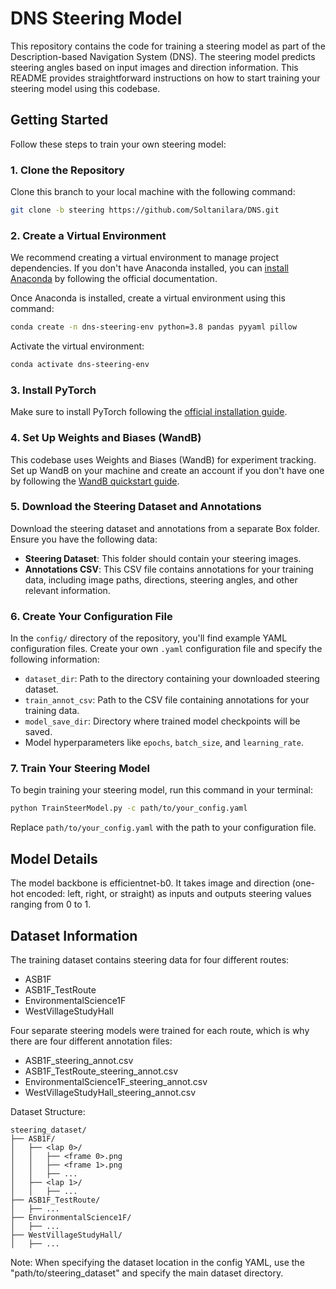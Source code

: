 # DNS Steering Model

This repository contains the code for training a steering model as part of the Description-based Navigation System (DNS). The steering model predicts steering angles based on input images and direction information. This README provides straightforward instructions on how to start training your steering model using this codebase.

## Getting Started

Follow these steps to train your own steering model:

### 1. Clone the Repository

Clone this branch to your local machine with the following command:

```bash
git clone -b steering https://github.com/Soltanilara/DNS.git
```

### 2. Create a Virtual Environment

We recommend creating a virtual environment to manage project dependencies. If you don't have Anaconda installed, you can [install Anaconda](https://docs.anaconda.com/free/anaconda/install/index.html) by following the official documentation.

Once Anaconda is installed, create a virtual environment using this command:

```bash
conda create -n dns-steering-env python=3.8 pandas pyyaml pillow
```

Activate the virtual environment:

```bash
conda activate dns-steering-env
```

### 3. Install PyTorch

Make sure to install PyTorch following the [official installation guide](https://pytorch.org/get-started/locally/).

### 4. Set Up Weights and Biases (WandB)

This codebase uses Weights and Biases (WandB) for experiment tracking. Set up WandB on your machine and create an account if you don't have one by following the [WandB quickstart guide](https://docs.wandb.ai/quickstart).

### 5. Download the Steering Dataset and Annotations

Download the steering dataset and annotations from a separate Box folder. Ensure you have the following data:
- **Steering Dataset**: This folder should contain your steering images.
- **Annotations CSV**: This CSV file contains annotations for your training data, including image paths, directions, steering angles, and other relevant information.

### 6. Create Your Configuration File

In the `config/` directory of the repository, you'll find example YAML configuration files. Create your own `.yaml` configuration file and specify the following information:

- `dataset_dir`: Path to the directory containing your downloaded steering dataset.
- `train_annot_csv`: Path to the CSV file containing annotations for your training data.
- `model_save_dir`: Directory where trained model checkpoints will be saved.
- Model hyperparameters like `epochs`, `batch_size`, and `learning_rate`.

### 7. Train Your Steering Model

To begin training your steering model, run this command in your terminal:

```bash
python TrainSteerModel.py -c path/to/your_config.yaml
```

Replace `path/to/your_config.yaml` with the path to your configuration file.

## Model Details

The model backbone is efficientnet-b0. It takes image and direction (one-hot encoded: left, right, or straight) as inputs and outputs steering values ranging from 0 to 1.

## Dataset Information

The training dataset contains steering data for four different routes:

- ASB1F
- ASB1F_TestRoute
- EnvironmentalScience1F
- WestVillageStudyHall

Four separate steering models were trained for each route, which is why there are four different annotation files:

- ASB1F_steering_annot.csv
- ASB1F_TestRoute_steering_annot.csv
- EnvironmentalScience1F_steering_annot.csv
- WestVillageStudyHall_steering_annot.csv

Dataset Structure:

```
steering_dataset/
├── ASB1F/
│   ├── <lap 0>/
│   │   ├── <frame 0>.png
│   │   ├── <frame 1>.png
│   │   ├── ...
│   ├── <lap 1>/
│   │   ├── ...
├── ASB1F_TestRoute/
│   ├── ...
├── EnvironmentalScience1F/
│   ├── ...
├── WestVillageStudyHall/
│   ├── ...
```

Note: When specifying the dataset location in the config YAML, use the "path/to/steering_dataset" and specify the main dataset directory.